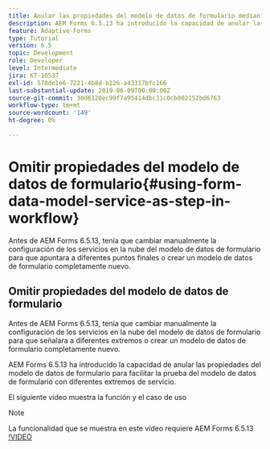 ```yaml
---
title: Anular las propiedades del modelo de datos de formulario mediante la configuración OSGi
description: AEM Forms 6.5.13 ha introducido la capacidad de anular las propiedades del modelo de datos de formulario para facilitar las pruebas de un modelo de datos de formulario con diferentes extremos.
feature: Adaptive Forms
type: Tutorial
version: 6.5
topic: Development
role: Developer
level: Intermediate
jira: KT-10537
exl-id: 570de1e6-7221-4b8d-b226-a43317bfc166
last-substantial-update: 2019-06-09T00:00:00Z
source-git-commit: 30d6120ec99f7a95414dbc31c0cb002152bd6763
workflow-type: tm+mt
source-wordcount: '149'
ht-degree: 0%

---
```


# Omitir propiedades del modelo de datos de formulario{#using-form-data-model-service-as-step-in-workflow}

Antes de AEM Forms 6.5.13, tenía que cambiar manualmente la configuración de los servicios en la nube del modelo de datos de formulario para que apuntara a diferentes puntos finales o crear un modelo de datos de formulario completamente nuevo.

## Omitir propiedades del modelo de datos de formulario

Antes de AEM Forms 6.5.13, tenía que cambiar manualmente la configuración de los servicios en la nube del modelo de datos de formulario para que señalara a diferentes extremos o crear un modelo de datos de formulario completamente nuevo.

AEM Forms 6.5.13 ha introducido la capacidad de anular las propiedades del modelo de datos de formulario para facilitar la prueba del modelo de datos de formulario con diferentes extremos de servicio.

El siguiente vídeo muestra la función y el caso de uso

>[!NOTE]
>La funcionalidad que se muestra en este vídeo requiere AEM Forms 6.5.13
>[!VIDEO](https://video.tv.adobe.com/v/343762?quality=12&learn=on)
